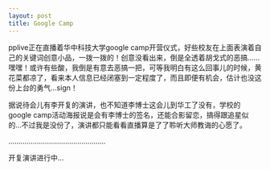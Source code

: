 ```yaml
---
layout: post 
title: Google Camp
---
```


pplive正在直播着华中科技大学google camp开营仪式，好些校友在上面表演着自己的关键词创意小品，一拨一拨的！创意没看出来，倒是全透着胡戈式的恶搞……嘿嘿！或许有些酸，我倒是有意去恶搞一把，可等我明白有这么回事儿的时候，黄花菜都凉了，看来本人信息已经闭塞到一定程度了，而且即便有机会，估计也没这份上台的勇气…sign！

据说待会儿有李开复的演讲，也不知道李博士这会儿到华工了没有，学校的google camp活动海报说是会有李博士的签名，还能合影留恋，搞得跟追星似的…不过我是没份了，演讲都只能看看直播算是了了聆听大师教诲的心愿了。

…………………………………………

开复演讲进行中…